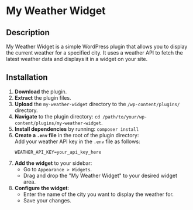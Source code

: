 
# My Weather Widget

## Description

My Weather Widget is a simple WordPress plugin that allows you to display the current weather for a specified city. It uses a weather API to fetch the latest weather data and displays it in a widget on your site.

## Installation

1. **Download** the plugin.
2. **Extract** the plugin files.
3. **Upload** the `my-weather-widget` directory to the `/wp-content/plugins/` directory.
4. **Navigate** to the plugin directory: `cd /path/to/your/wp-content/plugins/my-weather-widget`.
5. **Install dependencies** by running: `composer install`
6. **Create a `.env` file** in the root of the plugin directory:\
    Add your weather API key in the `.env` file as follows:
   ```
   WEATHER_API_KEY=your_api_key_here
   ```
7. **Add the widget** to your sidebar:
    - Go to `Appearance > Widgets`.
    - Drag and drop the "My Weather Widget" to your desired widget area.
8. **Configure the widget**:
    - Enter the name of the city you want to display the weather for.
    - Save your changes.

